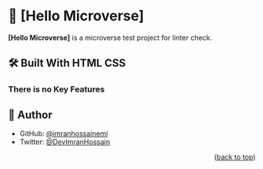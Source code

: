 <a name="readme-top"></a>

<!--
HOW TO USE:
This is an example of how you may give instructions on setting up your project locally.

Modify this file to match your project and remove sections that don't apply.

REQUIRED SECTIONS:
- Table of Contents
- About the Project
  - Built With
  - Live Demo
- Getting Started
- Authors
- Future Features
- Contributing
- Show your support
- Acknowledgements
- License

OPTIONAL SECTIONS:
- FAQ

After you're finished please remove all the comments and instructions!
-->


<!-- TABLE OF CONTENTS -->

<!-- PROJECT DESCRIPTION -->

# 📖 [Hello Microverse] <a name="about-project"></a>

**[Hello Microverse]** is a microverse test project for linter check.

## 🛠 Built With <a name="built-with"> HTML CSS</a>



<!-- Features -->

### There is no Key Features <a name="key-features"></a>


<!--
Example:

```sh

```
 -->

<!-- AUTHORS -->

## 👤 Author <a name="authors"></a>
- GitHub: [@imranhossainemi](https://github.com/imranhossainemi)
- Twitter: [@DevImranHossain](https://twitter.com/DevImranHossain)



<p align="right">(<a href="#readme-top">back to top</a>)</p>
